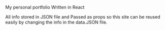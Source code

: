 My personal portfolio Written in React

All info stored in JSON file and Passed as props so this site can be reused easily by changing the info in the data.JSON file.